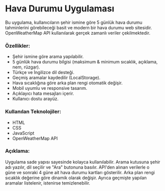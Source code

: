 # Hava Durumu Uygulaması

Bu uygulama, kullanıcıların şehir ismine göre 5 günlük hava durumu tahminlerini görebileceği basit ve modern bir hava durumu web sitesidir. OpenWeatherMap API kullanılarak gerçek zamanlı veriler çekilmektedir.

### Özellikler:
- Şehir ismine göre arama yapılabilir.
- 5 günlük hava durumu bilgisi (maksimum & minimum sıcaklık, açıklama, nem, rüzgar).
- Türkçe ve İngilizce dil desteği.
- Geçmiş aramalar kaydedilir (LocalStorage).
- Hava sıcaklığına göre arka plan rengi otomatik değişir.
- Mobil uyumlu ve responsive tasarım.
- Açıklayıcı hata mesajları içerir.
- Kullanıcı dostu arayüz.

### Kullanılan Teknolojiler:
- HTML
- CSS
- JavaScript
- OpenWeatherMap API

### Açıklama:
Uygulama sade yapısı sayesinde kolayca kullanılabilir. Arama kutusuna şehir adı yazılır, dil seçilir ve "Ara" butonuna basılır. API'den alınan verilerle o güne ve sonraki 4 güne ait hava durumu kartları gösterilir. Arka plan rengi sıcaklık değerine göre dinamik olarak değişir. Ayrıca geçmişte yapılan aramalar listelenir, istenirse temizlenebilir.
